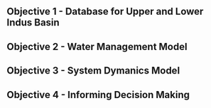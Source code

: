 ## Objective 1 - Database for Upper and Lower Indus Basin

## Objective 2 - Water Management Model

## Objective 3 - System Dymanics Model 

## Objective 4 - Informing Decision Making
